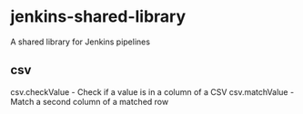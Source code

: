 # jenkins-shared-library

A shared library for Jenkins pipelines

## csv

csv.checkValue - Check if a value is in a column of a CSV
csv.matchValue - Match a second column of a matched row
